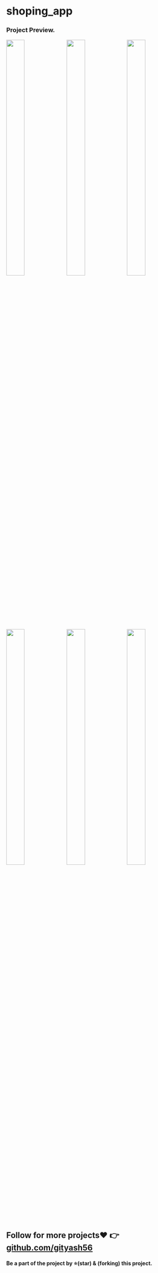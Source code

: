 # shoping_app

### Project Preview.

<img src="https://github.com/gityash56/Shoping-Cart/assets/90525149/81c228f7-406c-4716-89e6-ed6cdbae0cc9" width="31%" height="40%">
<img src="https://github.com/gityash56/Shoping-Cart/assets/90525149/6338614b-dbeb-408c-b8e1-be9238b5d7ea" width="31%" height="40%">
<img src="https://github.com/gityash56/Shoping-Cart/assets/90525149/198daa0a-fcc2-4797-9013-f14854b4c937" width="31%" height="40%">
<img src="https://github.com/gityash56/Shoping-Cart/assets/90525149/effee05c-11ca-4d91-8178-4952c1c0c8f9" width="31%" height="40%">
<img src="https://github.com/gityash56/Shoping-Cart/assets/90525149/80b5114d-c65c-4a78-868d-1043dc81005a" width="31%" height="40%">
<img src="https://github.com/gityash56/Shoping-Cart/assets/90525149/2e450bda-60bd-4e76-8b79-99f251869349" width="31%" height="40%">


## Follow for more projects❤️ 👉  [github.com/gityash56](https://github.com/gityash56)

#### Be a part of the project by ⭐️(star) & (forking) this project.
